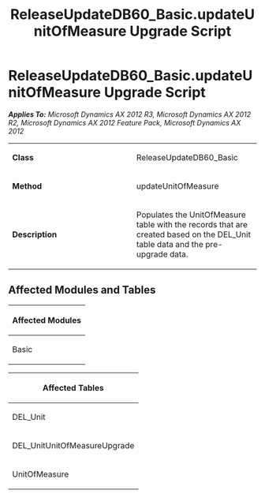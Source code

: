 ﻿---
title: ReleaseUpdateDB60_Basic.updateUnitOfMeasure Upgrade Script
TOCTitle: ReleaseUpdateDB60_Basic.updateUnitOfMeasure Upgrade Script
ms:assetid: 1cd08079-5179-5203-c836-a768d43e4892
ms:mtpsurl: https://msdn.microsoft.com/en-us/library/JJ718717(v=AX.60)
ms:contentKeyID: 49706999
ms.date: 05/18/2015
mtps_version: v=AX.60
---

# ReleaseUpdateDB60\_Basic.updateUnitOfMeasure Upgrade Script 


_**Applies To:** Microsoft Dynamics AX 2012 R3, Microsoft Dynamics AX 2012 R2, Microsoft Dynamics AX 2012 Feature Pack, Microsoft Dynamics AX 2012_

<table>
<colgroup>
<col style="width: 50%" />
<col style="width: 50%" />
</colgroup>
<tbody>
<tr class="odd">
<td><p><strong>Class</strong></p></td>
<td><p>ReleaseUpdateDB60_Basic</p></td>
</tr>
<tr class="even">
<td><p><strong>Method</strong></p></td>
<td><p>updateUnitOfMeasure</p></td>
</tr>
<tr class="odd">
<td><p><strong>Description</strong></p></td>
<td><p>Populates the UnitOfMeasure table with the records that are created based on the DEL_Unit table data and the pre-upgrade data.</p></td>
</tr>
</tbody>
</table>


## Affected Modules and Tables

<table>
<colgroup>
<col style="width: 100%" />
</colgroup>
<thead>
<tr class="header">
<th><p>Affected Modules</p></th>
</tr>
</thead>
<tbody>
<tr class="odd">
<td><p>Basic</p></td>
</tr>
</tbody>
</table>


<table>
<colgroup>
<col style="width: 100%" />
</colgroup>
<thead>
<tr class="header">
<th><p>Affected Tables</p></th>
</tr>
</thead>
<tbody>
<tr class="odd">
<td><p>DEL_Unit</p></td>
</tr>
<tr class="even">
<td><p>DEL_UnitUnitOfMeasureUpgrade</p></td>
</tr>
<tr class="odd">
<td><p>UnitOfMeasure</p></td>
</tr>
</tbody>
</table>

  


